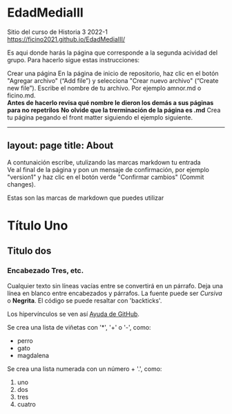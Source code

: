 # EdadMediaIII
Sitio del curso de Historia 3 2022-1 https://ficino2021.github.io/EdadMediaIII/

Es aqui donde harás la página que corresponde a la segunda acividad del grupo. Para hacerlo sigue estas instrucciones: 

Crear una página
En la página de inicio de repositorio, haz clic en el botón "Agregar archivo" (“Add file”) y selecciona "Crear nuevo archivo" (“Create new file”).
Escribe el nombre de tu archivo. Por ejemplo amnor.md o ficino.md.  
**Antes de hacerlo revisa qué nombre le dieron los demás a sus páginas para no repetrilos**
**No olvide que la trerminación de la página es .md**
Crea tu página pegando el front matter siguiendo el ejemplo siguiente.

---
layout: page
title: About
---

A contunaición escribe, utulizando las marcas markdown tu entrada  
Ve al final de la página y pon un mensaje de confirmación, por ejemplo "version1" y haz clic en el botón verde "Confirmar cambios" (Commit changes).

Estas son las marcas de markdown que puedes utilizar 

# Título Uno

## Titulo dos

### Encabezado Tres, etc.

Cualquier texto sin líneas vacías entre se convertirá en un párrafo.
Deja una línea en blanco entre encabezados y párrafos.
La fuente puede ser *Cursiva* o **Negrita**.
El código se puede resaltar con 'backticks'.

Los hipervínculos se ven así [Ayuda de GitHub](https://help.github.com/).

Se crea una lista de viñetas con '*', '+' o '-', como:

- perro
- gato
- magdalena

Se crea una lista numerada con un número + '.', como:

1. uno
2. dos
6. tres
2. cuatro


